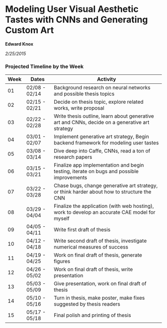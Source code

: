 <link href="https://gist.githubusercontent.com/tuzz/3331384/raw/94f2380c2b798fab2139fd0a8f478c4f2d642e3b/github.css" rel="stylesheet" type="text/css"/>

# Modeling User Visual Aesthetic Tastes with CNNs and Generating Custom Art
__Edward Knox__

_2/25/2015_

### Projected Timeline by the Week

<table>
  <thead>
    <tr>
      <th>Week</th>
      <th>Dates</th>
      <th>Activity</th>
    </tr>
  </thead>
  <tbody>
    <tr>
      <td>01</td>
      <td>02/08 - 02/14</td>
      <td>Background research on neural networks and possible thesis topics</td>
    </tr>
    <tr>
      <td>02</td>
      <td>02/15 - 02/21</td>
      <td>Decide on thesis topic, explore related works, write proposal</td>
    </tr>
    <tr>
      <td>03</td>
      <td>02/22 - 02/28</td>
      <td>Write thesis outline, learn about generative art and CNNs, decide on a generative art strategy</td>
    </tr>
    <tr>
      <td>04</td>
      <td>03/01 - 02/07</td>
      <td>Implement generative art strategy, Begin backend framework for modeling user tastes</td>
    </tr>
    <tr>
      <td>05</td>
      <td>03/08 - 03/14</td>
      <td>Dive deep into Caffe, CNNs, read a ton of research papers</td>
    </tr>
    <tr>
      <td>06</td>
      <td>03/15 - 03/21</td>
      <td>Finalize app implementation and begin testing, iterate on bugs and possible improvements</td>
    </tr>
    <tr>
      <td>07</td>
      <td>03/22 - 03/28</td>
      <td>Chase bugs, change generative art strategy, or think harder about how to structure the CNN</td>
    </tr>
    <tr>
      <td>08</td>
      <td>03/29 - 04/04</td>
      <td>Finalize the application (with web hosting), work to develop an accurate CAE model for myself</td>
    </tr>
    <tr>
      <td>09</td>
      <td>04/05 - 04/11</td>
      <td>Write first draft of thesis</td>
    </tr>
    <tr>
      <td>10</td>
      <td>04/12 - 04/18</td>
      <td>Write second draft of thesis, investigate numerical measures of success</td>
    </tr>
    <tr>
      <td>11</td>
      <td>04/19 - 04/25</td>
      <td>Work on final draft of thesis, generate figures</td>
    </tr>
    <tr>
      <td>12</td>
      <td>04/26 - 05/02</td>
      <td>Work on final draft of thesis, write presentation</td>
    </tr>
    <tr>
      <td>13</td>
      <td>05/03 - 05/09</td>
      <td>Give presentation, work on final draft of thesis</td>
    </tr>
    <tr>
      <td>14</td>
      <td>05/10 - 05/16</td>
      <td>Turn in thesis, make poster, make fixes suggested by thesis readers</td>
    </tr>
    <tr>
      <td>15</td>
      <td>05/17 - 05/18</td>
      <td>Final polish and printing of thesis</td>
    </tr>
  </tbody>
</table>
